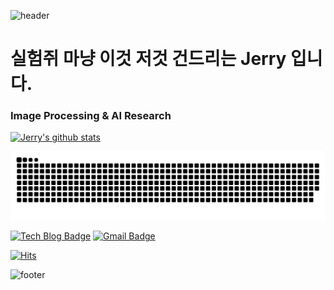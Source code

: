 ![header](https://capsule-render.vercel.app/api?type=wave&color=gradient&height=300&section=header&text=Jerry's%20Github&fontSize=40)

# 실험쥐 마냥 이것 저것 건드리는 **Jerry** 입니다. 

### Image Processing & AI Research

[![Jerry's github stats](https://github-readme-stats.vercel.app/api?username=jjerry-k)](https://github.com/jjerry-k)

<picture>
  <source media="(prefers-color-scheme: dark)" srcset="https://raw.githubusercontent.com/jjerry-k/jjerry-k/output/github-contribution-grid-snake-dark.svg">
  <source media="(prefers-color-scheme: light)" srcset="https://raw.githubusercontent.com/jjerry-k/jjerry-k/output/github-contribution-grid-snake.svg">
  <img alt="github contribution grid snake animation" src="https://raw.githubusercontent.com/jjerry-k/jjerry-k/output/github-contribution-grid-snake.svg">
</picture>

[![Tech Blog Badge](http://img.shields.io/badge/-Tech%20blog-black?style=flat-square&logo=github&link=https://jjerry.github.io/)](https://jjerry-k.github.io/) 
[![Gmail Badge](https://img.shields.io/badge/Gmail-d14836?style=flat-square&logo=Gmail&logoColor=white&link=mailto:jaeeyol2931@gmail.com)](mailto:jaeeyol2931@gmail.com)

[![Hits](https://hits.seeyoufarm.com/api/count/incr/badge.svg?url=https%3A%2F%2Fgithub.com%2Fgjbae1212%2Fhit-counter)](https://hits.seeyoufarm.com) 

![footer](https://capsule-render.vercel.app/api?type=wave&color=gradient&height=150&section=footer)
